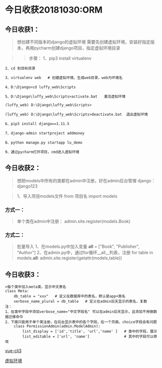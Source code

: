 # 今日收获20181030:ORM

## 今日收获1：
>想创建不同版本的django的虚拟环境
    需要先创建虚拟环境，安装好指定版本，再用pycharm创建django项目，指定虚拟环境目录

>>步骤：
    1、pip3 install virtualenv

    2、cd 到目标目录

    3、virtualenv web   # 创建虚拟环境，生成web目录，web为环境名

    4、D:\Django>cd luffy_web\Scripts

    5、D:\Django\luffy_web\Scripts>activate.bat   激活虚拟环境

    (luffy_web) D:\Django\luffy_web\Scripts>

    (luffy_web) D:\Django\luffy_web\Scripts>deactivate.bat  退出虚拟环境

    6、pip3 install django==1.11.5

    7、django-admin startproject addmoney

    8、python manage.py startapp lu_demo

    9、通过pycharm打开项目，cmd进入虚拟环境

## 今日收获2：
>想把models中所有的类都在admin中注册，好在admin后台管理
    django：django123

>1、导入项目models文件
    from 项目名 import models

### 方式一：
>单个类在admin中注册：
    admin.site.register(models.Book)

### 方式二：
>批量导入
    1、在models.py中加入变量
    __all__ = ["Book", "Publisher", "Author"]
    2、在admin.py中，通过for循环__all__列表，注册
    for table in models.__all__:
        admin.site.register(getattr(models,table))

## 今日收获3：
    >每个类中加入meta类，显示中文表名
    class Meta:
        db_table = "xxx"   # 定义在数据库中的表名，默认是app+类名
        verbose_name_plural = db_table   # 定义在admin后天显示的表名，复数
    注：
    1、在类中字段中添加verbose_name="中文字段名" 可以在admin后天显示，且添加不用做数据迁移命令
    2、下面只能用于单个类注册，在后台显示表中的各个字段，在一个页面，choice字段会有问题
        class PermissionAdmin(admin.ModelAdmin):
            list_display = ['id','title', 'url','name' ]   # 类中的字段，展示
            list_editable = ['url', 'name']                # 其中的字段可以修改



[vue-cli3](https:://blog.csdn.net/qq_36407748/article/details/80739787 "Markdown")

[虚拟环境](https:://blog.csdn.net/weixin_39036700/article/details/80711565?utm_source=blogxgwz0 "Markdown")











